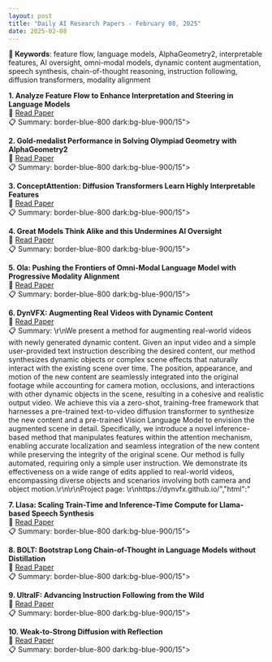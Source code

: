 ```yaml
---
layout: post
title: "Daily AI Research Papers - February 08, 2025"
date: 2025-02-08
---
```


**🔑 Keywords**: feature flow, language models, AlphaGeometry2, interpretable features, AI oversight, omni-modal models, dynamic content augmentation, speech synthesis, chain-of-thought reasoning, instruction following, diffusion transformers, modality alignment

**1. Analyze Feature Flow to Enhance Interpretation and Steering in Language
  Models**  
🔗 [Read Paper](https://huggingface.co/papers/2502.03032)  
📋 Summary: border-blue-800 dark:bg-blue-900/15">

**2. Gold-medalist Performance in Solving Olympiad Geometry with
  AlphaGeometry2**  
🔗 [Read Paper](https://huggingface.co/papers/2502.03544)  
📋 Summary: border-blue-800 dark:bg-blue-900/15">

**3. ConceptAttention: Diffusion Transformers Learn Highly Interpretable
  Features**  
🔗 [Read Paper](https://huggingface.co/papers/2502.04320)  
📋 Summary: border-blue-800 dark:bg-blue-900/15">

**4. Great Models Think Alike and this Undermines AI Oversight**  
🔗 [Read Paper](https://huggingface.co/papers/2502.04313)  
📋 Summary: border-blue-800 dark:bg-blue-900/15">

**5. Ola: Pushing the Frontiers of Omni-Modal Language Model with Progressive
  Modality Alignment**  
🔗 [Read Paper](https://huggingface.co/papers/2502.04328)  
📋 Summary: border-blue-800 dark:bg-blue-900/15">

**6. DynVFX: Augmenting Real Videos with Dynamic Content**  
🔗 [Read Paper](https://huggingface.co/papers/2502.03621)  
📋 Summary: \r\nWe present a method for augmenting real-world videos with newly generated dynamic content. Given an input video and a simple user-provided text instruction describing the desired content, our method synthesizes dynamic objects or complex scene effects that naturally interact with the existing scene over time. The position, appearance, and motion of the new content are seamlessly integrated into the original footage while accounting for camera motion, occlusions, and interactions with other dynamic objects in the scene, resulting in a cohesive and realistic output video. We achieve this via a zero-shot, training-free framework that harnesses a pre-trained text-to-video diffusion transformer to synthesize the new content and a pre-trained Vision Language Model to envision the augmented scene in detail. Specifically, we introduce a novel inference-based method that manipulates features within the attention mechanism, enabling accurate localization and seamless integration of the new content while preserving the integrity of the original scene. Our method is fully automated, requiring only a simple user instruction. We demonstrate its effectiveness on a wide range of edits applied to real-world videos, encompassing diverse objects and scenarios involving both camera and object motion.\r\n\r\nProject page: \r\nhttps://dynvfx.github.io/&quot;,&quot;html&quot;:&quot;

**7. Llasa: Scaling Train-Time and Inference-Time Compute for Llama-based
  Speech Synthesis**  
🔗 [Read Paper](https://huggingface.co/papers/2502.04128)  
📋 Summary: border-blue-800 dark:bg-blue-900/15">

**8. BOLT: Bootstrap Long Chain-of-Thought in Language Models without
  Distillation**  
🔗 [Read Paper](https://huggingface.co/papers/2502.03860)  
📋 Summary: border-blue-800 dark:bg-blue-900/15">

**9. UltraIF: Advancing Instruction Following from the Wild**  
🔗 [Read Paper](https://huggingface.co/papers/2502.04153)  
📋 Summary: border-blue-800 dark:bg-blue-900/15">

**10. Weak-to-Strong Diffusion with Reflection**  
🔗 [Read Paper](https://huggingface.co/papers/2502.00473)  
📋 Summary: border-blue-800 dark:bg-blue-900/15">
